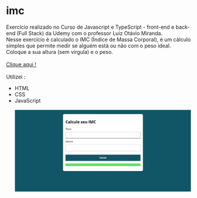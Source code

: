 # imc

Exercício realizado no Curso  de Javascript e TypeScript - front-end e back-end (Full Stack) da Udemy com o professor Luiz Otávio Miranda.<br>
Nesse exercício é calculado o IMC (Índice de Massa Corporal), é um cálculo simples que permite medir se alguém está ou não com o peso ideal.<br> 
Coloque a sua altura (sem virgula) e o peso.<br><br>
[Clique aqui !](https://paulagmborges.github.io/imc/) <br><br>
Utilizei :
- HTML
- CSS
- JavaScript
  <br>
  <br>
![imagem](https://github.com/paulagmborges/imc/blob/main/imagens/imagem.jpg)
